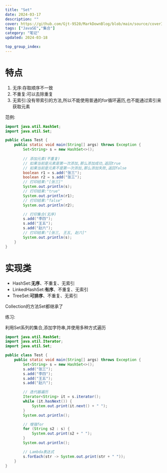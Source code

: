 ```yaml
---
title: "Set"
date: 2024-03-17
description: ""
cover: https://github.com/Gjt-9520/MarkDownBlog/blob/main/source/coverImages/Aimage-135/Aimage103.jpg?raw=true
tags: ["JavaSE","集合"]
category: "笔记"
updated: 2024-03-18

top_group_index:
---
```


# 特点

1. 无序:存取顺序不一致
2. 不重复:可以去除重复
3. 无索引:没有带索引的方法,所以不能使用普通的for循环遍历,也不能通过索引来获取元素

范例:

```java
import java.util.HashSet;
import java.util.Set;

public class Test {
    public static void main(String[] args) throws Exception {
        Set<String> s = new HashSet<>();
        
        // 添加元素(不重复)
        // 如果当前是元素是第一次添加,那么添加成功,返回true
        // 如果当前是元素不是第一次添加,那么添加失败,返回false
        boolean r1 = s.add("张三");
        boolean r2 = s.add("张三");
        // 打印结果:"[张三]"
        System.out.println(s);
        // 打印结果:"true"
        System.out.println(r1);
        // 打印结果:"false"
        System.out.println(r2);

        // 打印集合(无序)
        s.add("李四");
        s.add("王五");
        s.add("赵六");
        // 打印结果:"[张三, 王五, 赵六]"
        System.out.println(s);
    }
}
```

# 实现类

- HashSet:**无序**、不重复、无索引
- LinkedHashSet:**有序**、不重复、无索引
- TreeSet:**可排序**、不重复、无索引

Collection的方法Set都继承了

练习:

利用Set系列的集合,添加字符串,并使用多种方式遍历

```java
import java.util.HashSet;
import java.util.Iterator;
import java.util.Set;

public class Test {
    public static void main(String[] args) throws Exception {
        Set<String> s = new HashSet<>();
        s.add("张三");
        s.add("李四");
        s.add("王五");
        s.add("赵六");

        // 迭代器遍历
        Iterator<String> it = s.iterator();
        while (it.hasNext()) {
            System.out.print(it.next() + " ");
        }
        System.out.println();

        // 增强for
        for (String s2 : s) {
            System.out.print(s2 + " ");
        }
        System.out.println();

        // Lambda表达式
        s.forEach(str -> System.out.print(str + " "));
    }
}
```